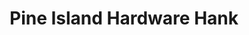 ---
title: "Pine Island Hardware Hank"
url: /pine-island/pine-island-hardware-hank/
shop: convenience
---